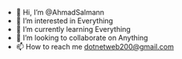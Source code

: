 - 👋 Hi, I’m @AhmadSalmann
- 👀 I’m interested in Everything
- 🌱 I’m currently learning Everything
- 💞️ I’m looking to collaborate on Anything
- 📫 How to reach me dotnetweb200@gmail.com

<!---
AhmadSalmann/AhmadSalmann is a ✨ special ✨ repository because its `README.md` (this file) appears on your GitHub profile.
You can click the Preview link to take a look at your changes.
--->

